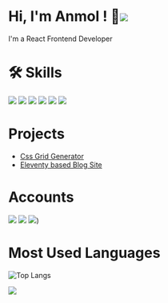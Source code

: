 
# Hi, I'm Anmol ! 👋![](https://img.shields.io/badge/Immortal-%F0%9F%98%8E-%23B7F5B2)

 I'm a React Frontend Developer 

# 🛠 Skills      

[![](https://img.shields.io/badge/HTML5-E34F26?style=for-the-badge&logo=html5&logoColor=white)](https://en.wikipedia.org/wiki/HTML)
[![](https://img.shields.io/badge/CSS3-1572B6?style=for-the-badge&logo=css3&logoColor=white)](https://en.wikipedia.org/wiki/CSS)
[![](https://img.shields.io/badge/JavaScript-323330?style=for-the-badge&logo=javascript&logoColor=F7DF1E)](https://www.javascript.com/)
[![](https://img.shields.io/badge/React-20232A?style=for-the-badge&logo=react&logoColor=61DAFB)](https://reactjs.org/)
[![](https://img.shields.io/badge/eleventy-20232A?style=for-the-badge&logo=eleventy&logoColor=white)](https://www.11ty.dev/)
[![](https://img.shields.io/badge/Tailwind_CSS-38B2AC?style=for-the-badge&logo=tailwind-css&logoColor=white)](https://tailwindcss.com/)


# Projects

- [Css Grid Generator](https://the-anmol.github.io/Grid_Generator)
- [ Eleventy based Blog Site ](https://netblog.netlify.app/)


# Accounts
[![](https://img.shields.io/badge/Github-333?style=for-the-badge&logo=github&logoColor=white)](https://github.com/the-anmol)
[![](https://img.shields.io/badge/codepen-333?style=for-the-badge&logo=codepen&logoColor=fff)](https://codepen.io/the-anmol)
[![](https://img.shields.io/badge/Medium-000?style=for-the-badge&logo=medium&logoColor=fff)](https://medium.com/@the-anmol))

# Most Used Languages

![Top Langs](https://github-readme-stats.vercel.app/api/top-langs/?username=the-anmol&show_icons=true&theme=tokyonight&langs_count=20)


![](https://komarev.com/ghpvc/?username=the-anmol&style=flat-square&color=5BB318)
